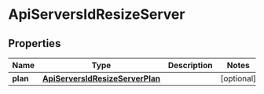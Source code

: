 

# ApiServersIdResizeServer

## Properties

Name | Type | Description | Notes
------------ | ------------- | ------------- | -------------
**plan** | [**ApiServersIdResizeServerPlan**](ApiServersIdResizeServerPlan.md) |  |  [optional]



